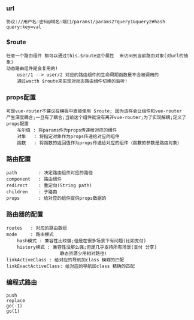 ### url
    协议://用户名:密码@域名:端口/params1/params2?query1&query2#hash
    query:key=val

### $route
    任意一个路由组件 都可以通过this.$route这个属性  来访问到当前路由对象(对url的抽象)
    动态路由组件是会复用的!
        user/1 --> user/2 对应的路由组件的生命周期函数是不会被调用的
        通过wacth $route来实现对动态路由组件切换的监听!

### props配置
    可是vue-router不建议在模板中直接使用 $route; 因为这样会让组件和vue-router
    产生深度耦合;一旦有了耦合;当前这个组件就没有离开vue-router;为了实现解耦;定义了
    props配置
        布尔值 : 将params作为props传递给对应的组件
        对象   : 将指定对象作为props传递给对应的组件
        函数   : 将函数的返回值作为props传递给对应的组件（函數的参数是路由对象）

### 路由配置
    path        : 决定路由组件对应的路径
    component   : 路由组件
    redirect    : 重定向(String path)
    children    : 子路由
    props       : 给对应的组件提供props数据的

### 路由器的配置
    routes   : 对应的路由数组
    mode     : 路由模式
        hash模式 : 兼容性比较强;但是在很多场景下有问题(比如支付)
        history模式 : 兼容性没那么强;但是几乎支持所有场景(支付 分享)
                        静态资源少用相对路径!
    linkActiveClass : 给对应的导航加class 模糊的匹配
    linkExactActiveClass: 给对应的导航加class 精确的匹配

### 编程式路由
    push
    replace
    go(-1)
    go(1)